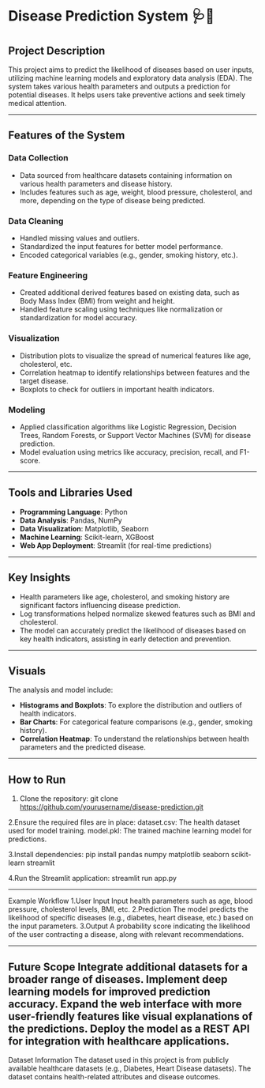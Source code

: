 # Disease Prediction System 🩺💉

## Project Description
This project aims to predict the likelihood of diseases based on user inputs, utilizing machine learning models and exploratory data analysis (EDA). The system takes various health parameters and outputs a prediction for potential diseases. It helps users take preventive actions and seek timely medical attention.

---

## Features of the System

### **Data Collection**
- Data sourced from healthcare datasets containing information on various health parameters and disease history.
- Includes features such as age, weight, blood pressure, cholesterol, and more, depending on the type of disease being predicted.

### **Data Cleaning**
- Handled missing values and outliers.
- Standardized the input features for better model performance.
- Encoded categorical variables (e.g., gender, smoking history, etc.).

### **Feature Engineering**
- Created additional derived features based on existing data, such as Body Mass Index (BMI) from weight and height.
- Handled feature scaling using techniques like normalization or standardization for model accuracy.

### **Visualization**
- Distribution plots to visualize the spread of numerical features like age, cholesterol, etc.
- Correlation heatmap to identify relationships between features and the target disease.
- Boxplots to check for outliers in important health indicators.

### **Modeling**
- Applied classification algorithms like Logistic Regression, Decision Trees, Random Forests, or Support Vector Machines (SVM) for disease prediction.
- Model evaluation using metrics like accuracy, precision, recall, and F1-score.

---

## Tools and Libraries Used
- **Programming Language**: Python
- **Data Analysis**: Pandas, NumPy
- **Data Visualization**: Matplotlib, Seaborn
- **Machine Learning**: Scikit-learn, XGBoost
- **Web App Deployment**: Streamlit (for real-time predictions)

---

## Key Insights
- Health parameters like age, cholesterol, and smoking history are significant factors influencing disease prediction.
- Log transformations helped normalize skewed features such as BMI and cholesterol.
- The model can accurately predict the likelihood of diseases based on key health indicators, assisting in early detection and prevention.

---

## Visuals
The analysis and model include:
- **Histograms and Boxplots**: To explore the distribution and outliers of health indicators.
- **Bar Charts**: For categorical feature comparisons (e.g., gender, smoking history).
- **Correlation Heatmap**: To understand the relationships between health parameters and the predicted disease.

---

## How to Run

1. Clone the repository:
   git clone https://github.com/yourusername/disease-prediction.git

2.Ensure the required files are in place:
dataset.csv: The health dataset used for model training.
model.pkl: The trained machine learning model for predictions.

3.Install dependencies:
pip install pandas numpy matplotlib seaborn scikit-learn streamlit

4.Run the Streamlit application:
streamlit run app.py

---
Example Workflow
1.User Input
Input health parameters such as age, blood pressure, cholesterol levels, BMI, etc.
2.Prediction
The model predicts the likelihood of specific diseases (e.g., diabetes, heart disease, etc.) based on the input parameters.
3.Output
A probability score indicating the likelihood of the user contracting a disease, along with relevant recommendations.

----
Future Scope
Integrate additional datasets for a broader range of diseases.
Implement deep learning models for improved prediction accuracy.
Expand the web interface with more user-friendly features like visual explanations of the predictions.
Deploy the model as a REST API for integration with healthcare applications.
----
Dataset Information
The dataset used in this project is from publicly available healthcare datasets (e.g., Diabetes, Heart Disease datasets). The dataset contains health-related attributes and disease outcomes.


